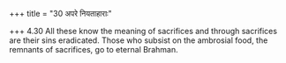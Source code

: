 +++
title = "30 अपरे नियताहाराः"

+++
4.30 All these know the meaning of sacrifices and through sacrifices are
their sins eradicated. Those who subsist on the ambrosial food, the
remnants of sacrifices, go to eternal Brahman.
